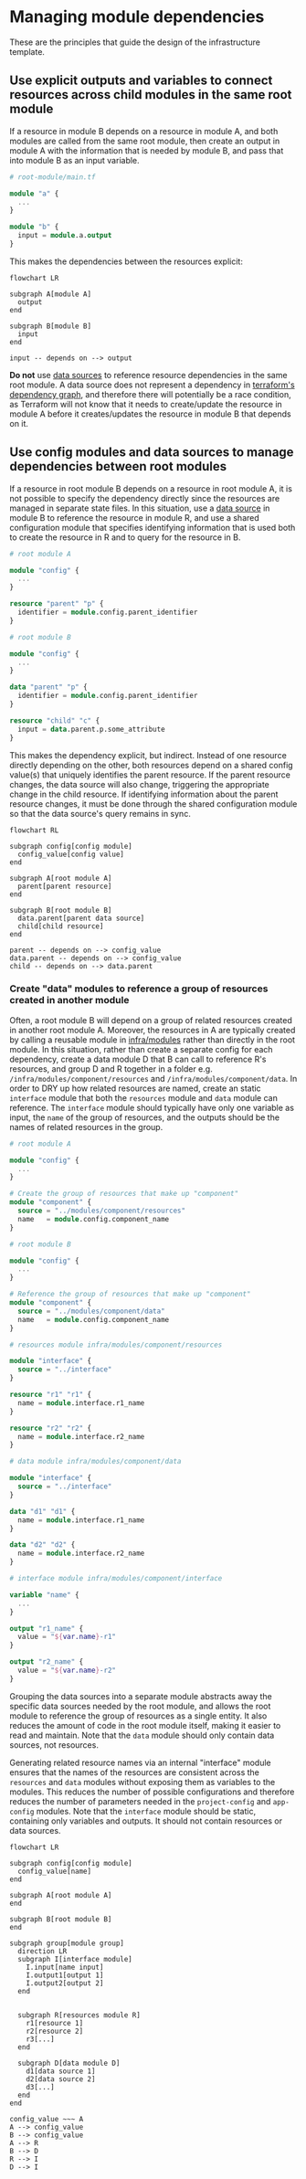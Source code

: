 # Managing module dependencies

These are the principles that guide the design of the infrastructure template.

## Use explicit outputs and variables to connect resources across child modules in the same root module

If a resource in module B depends on a resource in module A, and both modules are called from the same root module, then create an output in module A with the information that is needed by module B, and pass that into module B as an input variable.

```terraform
# root-module/main.tf

module "a" {
  ...
}

module "b" {
  input = module.a.output
}
```

This makes the dependencies between the resources explicit:

```mermaid
flowchart LR

subgraph A[module A]
  output
end

subgraph B[module B]
  input
end

input -- depends on --> output
```

**Do not** use [data sources](https://developer.hashicorp.com/terraform/language/data-sources) to reference resource dependencies in the same root module. A data source does not represent a dependency in [terraform's dependency graph](https://developer.hashicorp.com/terraform/internals/graph), and therefore there will potentially be a race condition, as Terraform will not know that it needs to create/update the resource in module A before it creates/updates the resource in module B that depends on it.

## Use config modules and data sources to manage dependencies between root modules

If a resource in root module B depends on a resource in root module A, it is not possible to specify the dependency directly since the resources are managed in separate state files. In this situation, use a [data source](https://developer.hashicorp.com/terraform/language/data-sources) in module B to reference the resource in module R, and use a shared configuration module that specifies identifying information that is used both to create the resource in R and to query for the resource in B.

```terraform
# root module A

module "config" {
  ...
}

resource "parent" "p" {
  identifier = module.config.parent_identifier
}
```

```terraform
# root module B

module "config" {
  ...
}

data "parent" "p" {
  identifier = module.config.parent_identifier
}

resource "child" "c" {
  input = data.parent.p.some_attribute
}
```

This makes the dependency explicit, but indirect. Instead of one resource directly depending on the other, both resources depend on a shared config value(s) that uniquely identifies the parent resource. If the parent resource changes, the data source will also change, triggering the appropriate change in the child resource. If identifying information about the parent resource changes, it must be done through the shared configuration module so that the data source's query remains in sync.

```mermaid
flowchart RL

subgraph config[config module]
  config_value[config value]
end

subgraph A[root module A]
  parent[parent resource]
end

subgraph B[root module B]
  data.parent[parent data source]
  child[child resource]
end

parent -- depends on --> config_value
data.parent -- depends on --> config_value
child -- depends on --> data.parent
```

### Create "data" modules to reference a group of resources created in another module

Often, a root module B will depend on a group of related resources created in another root module A. Moreover, the resources in A are typically created by calling a reusable module in [infra/modules](/infra/modules/) rather than directly in the root module. In this situation, rather than create a separate config for each dependency, create a data module D that B can call to reference R's resources, and group D and R together in a folder e.g. `/infra/modules/component/resources` and `/infra/modules/component/data`. In order to DRY up how related resources are named, create an static `interface` module that both the `resources` module and `data` module can reference. The `interface` module should typically have only one variable as input, the `name` of the group of resources, and the outputs should be the names of related resources in the group.

```terraform
# root module A

module "config" {
  ...
}

# Create the group of resources that make up "component"
module "component" {
  source = "../modules/component/resources"
  name   = module.config.component_name
}
```

```terraform
# root module B

module "config" {
  ...
}

# Reference the group of resources that make up "component"
module "component" {
  source = "../modules/component/data"
  name   = module.config.component_name
}
```

```terraform
# resources module infra/modules/component/resources

module "interface" {
  source = "../interface"
}

resource "r1" "r1" {
  name = module.interface.r1_name
}

resource "r2" "r2" {
  name = module.interface.r2_name
}
```

```terraform
# data module infra/modules/component/data

module "interface" {
  source = "../interface"
}

data "d1" "d1" {
  name = module.interface.r1_name
}

data "d2" "d2" {
  name = module.interface.r2_name
}
```

```terraform
# interface module infra/modules/component/interface

variable "name" {
  ...
}

output "r1_name" {
  value = "${var.name}-r1"
}

output "r2_name" {
  value = "${var.name}-r2"
}
```

Grouping the data sources into a separate module abstracts away the specific data sources needed by the root module, and allows the root module to reference the group of resources as a single entity. It also reduces the amount of code in the root module itself, making it easier to read and maintain. Note that the `data` module should only contain data sources, not resources.

Generating related resource names via an internal "interface" module ensures that the names of the resources are consistent across the `resources` and `data` modules without exposing them as variables to the modules. This reduces the number of possible configurations and therefore reduces the number of parameters needed in the `project-config` and `app-config` modules. Note that the `interface` module should be static, containing only variables and outputs. It should not contain resources or data sources.

```mermaid
flowchart LR

subgraph config[config module]
  config_value[name]
end

subgraph A[root module A]
end

subgraph B[root module B]
end

subgraph group[module group]
  direction LR
  subgraph I[interface module]
    I.input[name input]
    I.output1[output 1]
    I.output2[output 2]
  end


  subgraph R[resources module R]
    r1[resource 1]
    r2[resource 2]
    r3[...]
  end

  subgraph D[data module D]
    d1[data source 1]
    d2[data source 2]
    d3[...]
  end
end

config_value ~~~ A
A --> config_value
B --> config_value
A --> R
B --> D
R --> I
D --> I
```

